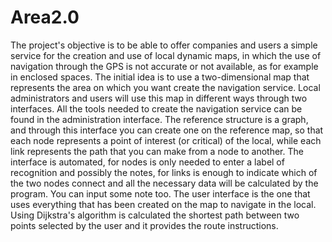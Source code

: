 # Area2.0
The project's objective is to be able to offer companies and users a simple service for the creation and use of local dynamic maps, in which the use of navigation through the GPS is not accurate or not available, as for example in enclosed spaces. The initial idea is to use a two-dimensional map that represents the area on which you want create the navigation service. Local administrators and users will use this map in different ways through two interfaces.  All the tools needed to create the navigation service can be found in the administration interface. The reference structure is a graph, and through this interface you can create one on the reference map, so that each node represents a point of interest (or critical) of the local, while each link represents the path that you can make from a node to another. The interface is automated, for nodes is only needed to enter a label of recognition and possibly the notes, for links is enough to indicate which of the two nodes connect and all the necessary data will be calculated by the program. You can input some note too.  The user interface is the one that uses everything that has been created on the map to navigate in the local. Using Dijkstra's algorithm is calculated the shortest path between two points selected by the user and it provides the route instructions.
